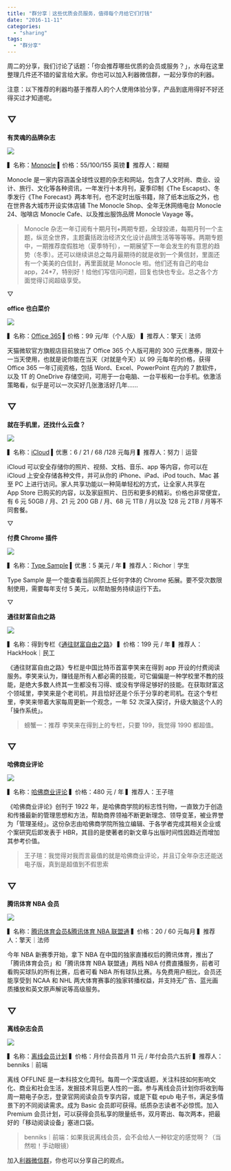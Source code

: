```yaml
---
title: "群分享｜这些优质会员服务，值得每个月给它们打钱"
date: "2016-11-11"
categories: 
  - "sharing"
tags: 
  - "群分享"
---
```


周二的分享，我们讨论了话题：「你会推荐哪些优质的会员或服务？」，水母在这里整理几件还不错的留言给大家。你也可以加入利器微信群，一起分享你的利器。

注意：以下推荐的利器均基于推荐人的个人使用体验分享，产品到底用得好不好还得买过才知道呢。

## ▽

**有灵魂的品牌杂志**

![](/images/06732.jpg)

▍名称：[Monocle](https://monocle.com/magazine/) ▍价格：55/100/155 英镑 ▍推荐人：糊糊

Monocle 是一家内容涵盖全球性议题的杂志和网站，包含了人文时尚、商业、设计、旅行、文化等各种资讯，一年发行十本月刊，夏季印制《The Escapst》、冬季发行《The Forecast》两本年刊，也不定时出版书籍，除了纸本出版之外，也在世界各大城市开设实体店铺 The Monocle Shop、全年无休网络电台 Monocle 24、咖啡店 Monocle Cafe、以及推出服饰品牌 Monocle Vayage 等。

> Monocle 杂志一年订阅有十期月刊+两期专题，全球投递，每期月刊一个主题，纵览全世界，主题囊括政治经济文化设计品牌生活等等等等。两期专题中，一期推荐度假胜地（夏季特刊），一期展望下一年会发生的有意思的趋势（冬季）。还可以继续讲总之每月最期待的就是收到一个黄信封，里面还有一个美美的白信封，再里面就是 Monocle 啦。他们还有自己的电台 app，24\*7，特别好！给他们写信问问题，回复也快也专业。总之各个方面觉得订阅超级享受。

▽

**office 也白菜价**

![](/images/71049.jpg)

▍名称：[Office 365](https://detail.tmall.com/item.htm?id=526977194576&ali_trackid=2:mm_25282911_3455987_57628790,zEFlCM3F4E2pD:1478784401_310_1224485920) ▍价格：99 元/年（个人版） ▍推荐人：擎天｜法师

天猫微软官方旗舰店目前放出了 Office 365 个人版可用的 300 元优惠券，限双十一当天使用，也就是说你能在当天（对就是今天）以 99 元每年的价格，获得 Office 365 一年订阅资格，包括 Word、Excel、PowerPoint 在内的 7 款软件，以及 1T 的 OneDrive 存储空间，可用于一台电脑、一台平板和一台手机。依激活策略看，似乎是可以一次买好几张激活好几年......

## ▽

**就在手机里，还找什么云盘？**

![](/images/52329-500x297.jpg)

▍名称：[iCloud](https://www.apple.com/cn/icloud/) ▍优惠：6 / 21 / 68 /128 元每月 ▍推荐人：努力｜运营

iCloud 可以安全存储你的照片、视频、文档、音乐、app 等内容，你可以在 iCloud 上安全存储各种文件，并可从你的 iPhone、iPad、iPod touch、Mac 甚至 PC 上进行访问。家人共享功能以一种简单轻松的方式，让全家人共享在 App Store 已购买的内容，以及家庭照片、日历和更多的精彩。价格也非常便宜，有 6 元 50GB / 月、21 元 200 GB / 月、68 元 1TB / 月以及 128 元 2TB / 月等不同套餐。

▽

**付费 Chrome 插件**

![](/images/91016-500x249.png)

▍名称：[Type Sample](https://www.typesample.com/) ▍优惠：5 美元 / 年 ▍推荐人：Richor｜学生

Type Sample 是一个能查看当前网页上任何字体的 Chrome 拓展。要不受次数限制使用，需要每年支付 5 美元，以帮助服务持续运行下去。

▽

**通往财富自由之路**

![](/images/51269.jpg)

▍名称：得到专栏《[通往财富自由之路](https://www.igetget.com/zt/lxl/index-pc.html)》 ▍价格：199 元 / 年 ▍推荐人：HackHook｜民工

《通往财富自由之路》专栏是中国比特币首富李笑来在得到 app 开设的付费阅读服务。李笑来认为，赚钱是所有人都必需的技能，可它偏偏是一种学校里不教的技能，是绝大多数人终其一生都没有习得、或没有学得足够好的技能。在获取财富这个领域里，李笑来是个老司机，并且恰好还是个乐于分享的老司机。在这个专栏里，李笑来带着大家每周更新一个观念，一年 52 次深入探讨，升级大脑这个人的「操作系统」。

> 螃蟹一：推荐 李笑来在得到上的专栏，只要 199，我觉得 1990 都超值。

## ▽

**哈佛商业评论**

![](/images/48049-1024x1024.png)

▍名称：[哈佛商业评论](https://detail.tmall.com/item.htm?spm=a1z10.5-b.w4011-13592983157.21.EKJAgz&id=16198711478&rn=f7315beda93c78334f5618e8517089b9&abbucket=4) ▍价格：480 元 / 年 ▍推荐人：王子瑄

《哈佛商业评论》创刊于 1922 年，是哈佛商学院的标志性刊物，一直致力于创造和传播最新的管理思想和方法，帮助商界领袖不断更新理念、领导变革，被业界誉为「管理圣经」。这份杂志由哈佛商学院所独立编辑、于各学者完成其相关企业或个案研究后即发表于 HBR，其目的是使著者的新文章与出版时间性因趋近而增加其参考价值。

> 王子瑄：我觉得对我而言最值的就是哈佛商业评论，并且订全年杂志还能送电子版，真到是超值到不假思索

## ▽

**腾讯体育 NBA 会员**

![](/images/98953.png)

▍名称：[腾讯体育会员&腾讯体育 NBA 联盟通](https://sports.qq.com/vip/) ▍价格：20 / 60 元每月 ▍推荐人：擎天｜法师

今年 NBA 新赛季开始，拿下 NBA 在中国的独家直播权后的腾讯体育，推出了「腾讯体育会员」和「腾讯体育 NBA 联盟通」两档 NBA 付费直播服务，前者可看购买球队的所有比赛，后者可看 NBA 所有球队比赛。与免费用户相比，会员还能享受到 NCAA 和 NHL 两大体育赛事的独家转播权益，并支持无广告、蓝光画质播放和英文原声解说等高级服务。

## ▽

**离线杂志会员**

![](/images/44290.jpg)

▍名称：[离线会员计划](https://the-offline.com/membership/) ▍价格：月付会员首月 11 元 / 年付会员六五折 ▍推荐人：benniks｜前端

离线 OFFLINE 是一本科技文化周刊。每周一个深度话题，关注科技如何影响文化、商业和社会生活，发掘技术背后更人性的一面。参与离线会员计划你将收到每周一期电子杂志，登录官网阅读会员专享内容，或是下载 epub 电子书，满足多情景下的不同阅读需求。成为 Basic 会员即可获得。纸质杂志读者不必惊慌。加入 Premium 会员计划，可以获得会员私享的限量纸书，双月寄出、每次两本，把最好的「移动阅读设备」塞进口袋。

> benniks｜前端：如果我说离线会员，会不会给人一种钦定的感觉啊？（当然啦！手动眼镜）

加入[利器微信群](https://liqi.io/groupchat/)，你也可以分享自己的观点。
